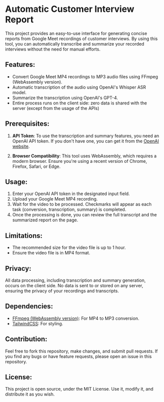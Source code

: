 # Automatic Customer Interview Report

This project provides an easy-to-use interface for generating concise reports from Google Meet recordings of customer interviews. By using this tool, you can automatically transcribe and summarize your recorded interviews without the need for manual efforts.

## Features:

- Convert Google Meet MP4 recordings to MP3 audio files using FFmpeg (WebAssembly version).
- Automatic transcription of the audio using OpenAI's Whisper ASR model.
- Summarize the transcription using OpenAI's GPT-4.
- Entire process runs on the client side: zero data is shared with the server (except from the usage of the APIs)

## Prerequisites:

1. **API Token**: To use the transcription and summary features, you need an OpenAI API token. If you don't have one, you can get it from the [OpenAI website](https://openai.com/).

2. **Browser Compatibility**: This tool uses WebAssembly, which requires a modern browser. Ensure you're using a recent version of Chrome, Firefox, Safari, or Edge.

## Usage:

1. Enter your OpenAI API token in the designated input field.
2. Upload your Google Meet MP4 recording.
3. Wait for the video to be processed. Checkmarks will appear as each task (conversion, transcription, summary) is completed.
4. Once the processing is done, you can review the full transcript and the summarized report on the page.

## Limitations:

- The recommended size for the video file is up to 1 hour.
- Ensure the video file is in MP4 format.

## Privacy:

All data processing, including transcription and summary generation, occurs on the client side. No data is sent to or stored on any server, ensuring the privacy of your recordings and transcripts.

## Dependencies:

- [FFmpeg (WebAssembly version)](https://github.com/ffmpegwasm/ffmpeg.wasm): For MP4 to MP3 conversion.
- [TailwindCSS](https://tailwindcss.com/): For styling.

## Contribution:

Feel free to fork this repository, make changes, and submit pull requests. If you find any bugs or have feature requests, please open an issue in this repository.

## License:

This project is open source, under the MIT License. Use it, modify it, and distribute it as you wish.
